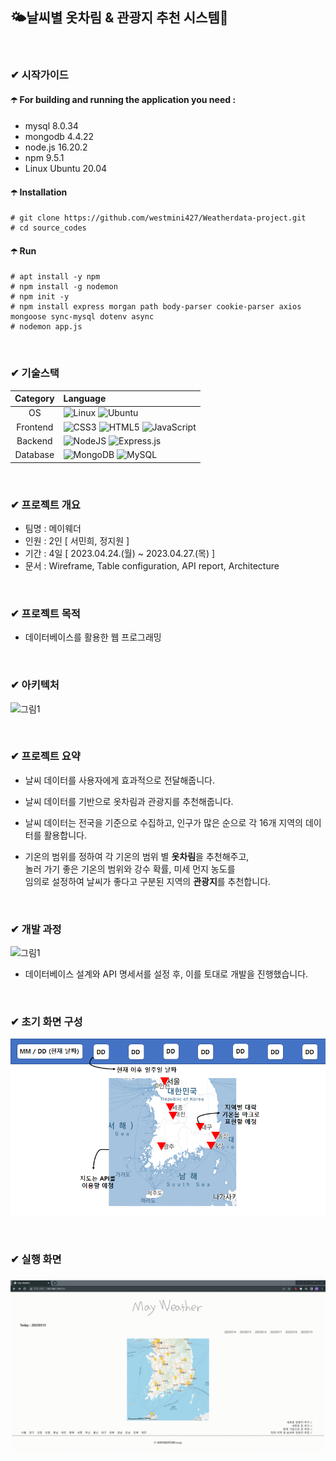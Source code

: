 ## 🌤️날씨별 옷차림 & 관광지 추천 시스템👗

<br/>

###  ✔ 시작가이드
#### ☂️ For building and running the application you need :
- mysql 8.0.34
- mongodb 4.4.22
- node.js 16.20.2
- npm 9.5.1
- Linux Ubuntu 20.04

#### ☂️ Installation
```
# git clone https://github.com/westmini427/Weatherdata-project.git
# cd source_codes
```
#### ☂️ Run
```
# apt install -y npm
# npm install -g nodemon
# npm init -y
# npm install express morgan path body-parser cookie-parser axios mongoose sync-mysql dotenv async
# nodemon app.js
```
<br/>

### ✔ 기술스택

|Category|Language|
|:--:|:--|
|OS|![Linux](https://img.shields.io/badge/Linux-FCC624?style=for-the-badge&logo=linux&logoColor=black) ![Ubuntu](https://img.shields.io/badge/Ubuntu-E95420?style=for-the-badge&logo=ubuntu&logoColor=white)|
|Frontend|![CSS3](https://img.shields.io/badge/css3-%231572B6.svg?style=for-the-badge&logo=css3&logoColor=white) ![HTML5](https://img.shields.io/badge/html5-%23E34F26.svg?style=for-the-badge&logo=html5&logoColor=white) ![JavaScript](https://img.shields.io/badge/javascript-%23323330.svg?style=for-the-badge&logo=javascript&logoColor=%23F7DF1E) |
|Backend|![NodeJS](https://img.shields.io/badge/node.js-6DA55F?style=for-the-badge&logo=node.js&logoColor=white) ![Express.js](https://img.shields.io/badge/express.js-%23404d59.svg?style=for-the-badge&logo=express&logoColor=%2361DAFB)|
|Database|![MongoDB](https://img.shields.io/badge/MongoDB-%234ea94b.svg?style=for-the-badge&logo=mongodb&logoColor=white) ![MySQL](https://img.shields.io/badge/mysql-%2300f.svg?style=for-the-badge&logo=mysql&logoColor=white)|

<br/>

### ✔ 프로젝트 개요

- 팀명 : 메이웨더
- 인원 : 2인 [ 서민희, 정지원 ]
- 기간 : 4일 [ 2023.04.24.(월) ~ 2023.04.27.(목) ]
- 문서 : Wireframe, Table configuration, API report, Architecture

<br/>

### ✔ 프로젝트 목적
- 데이터베이스를 활용한 웹 프로그래밍

<br/>

### ✔ 아키텍처
![그림1](https://github.com/westmini427/Weatherdata-project/assets/127065150/6b3d2858-e1bf-42b2-afb0-6cea4c588564)

<br/>

### ✔ 프로젝트 요약

- 날씨 데이터를 사용자에게 효과적으로 전달해줍니다.

- 날씨 데이터를 기반으로 옷차림과 관광지를 추천해줍니다.

- 날씨 데이터는 전국을 기준으로 수집하고, 인구가 많은 순으로 각 16개 지역의 데이터를 활용합니다.

- 기온의 범위를 정하여 각 기온의 범위 별 **옷차림**을 추천해주고, <br/>
놀러 가기 좋은 기온의 범위와 강수 확률, 미세 먼지 농도를 <br/>
임의로 설정하여 날씨가 좋다고 구분된 지역의 **관광지**를 추천합니다.

<br/>

### ✔ 개발 과정
![그림1](https://github.com/westmini427/Weatherdata-project/assets/127065150/e7d9930c-1990-41d8-b819-3d2259dc827a)

- 데이터베이스 설계와 API 명세서를 설정 후, 이를 토대로 개발을 진행했습니다.

<br/>

### ✔ 초기 화면 구성
![Alt text](wireframe.png)

<br/>

### ✔ 실행 화면
![Alt text](%EB%A9%94%EC%9D%B4%EC%9B%A8%EB%8D%94.gif)
